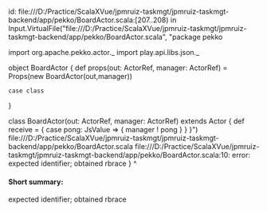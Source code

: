 id: file:///D:/Practice/ScalaXVue/jpmruiz-taskmgt/jpmruiz-taskmgt-backend/app/pekko/BoardActor.scala:[207..208) in Input.VirtualFile("file:///D:/Practice/ScalaXVue/jpmruiz-taskmgt/jpmruiz-taskmgt-backend/app/pekko/BoardActor.scala", "package pekko

import org.apache.pekko.actor._
import play.api.libs.json._

object BoardActor {
    def props(out: ActorRef, manager: ActorRef) = Props(new BoardActor(out,manager))

    case class 
}

class BoardActor(out: ActorRef, manager: ActorRef) extends Actor {
    def receive = {
        case pong: JsValue => {
            manager ! pong
        }
    }
}")
file:///D:/Practice/ScalaXVue/jpmruiz-taskmgt/jpmruiz-taskmgt-backend/app/pekko/BoardActor.scala
file:///D:/Practice/ScalaXVue/jpmruiz-taskmgt/jpmruiz-taskmgt-backend/app/pekko/BoardActor.scala:10: error: expected identifier; obtained rbrace
}
^
#### Short summary: 

expected identifier; obtained rbrace